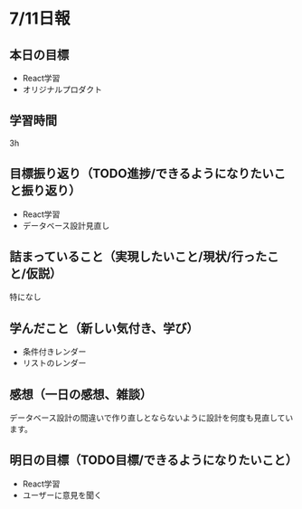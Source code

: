 # 7/11日報
## 本日の目標
- React学習
- オリジナルプロダクト
## 学習時間
3h
## 目標振り返り（TODO進捗/できるようになりたいこと振り返り）
- React学習
- データベース設計見直し
## 詰まっていること（実現したいこと/現状/行ったこと/仮説）
特になし
## 学んだこと（新しい気付き、学び）
- 条件付きレンダー
- リストのレンダー
## 感想（一日の感想、雑談）
データベース設計の間違いで作り直しとならないように設計を何度も見直しています。
## 明日の目標（TODO目標/できるようになりたいこと）
- React学習
- ユーザーに意見を聞く
